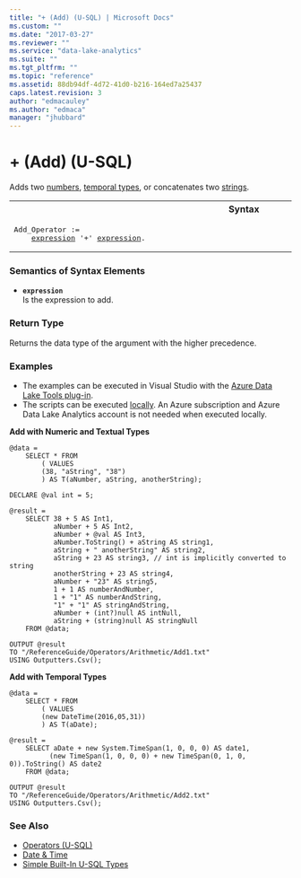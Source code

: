 ```yaml
---
title: "+ (Add) (U-SQL) | Microsoft Docs"
ms.custom: ""
ms.date: "2017-03-27"
ms.reviewer: ""
ms.service: "data-lake-analytics"
ms.suite: ""
ms.tgt_pltfrm: ""
ms.topic: "reference"
ms.assetid: 88db94df-4d72-41d0-b216-164ed7a25437
caps.latest.revision: 3
author: "edmacauley"
ms.author: "edmaca"
manager: "jhubbard"
---
```

# + (Add) (U-SQL)
Adds two [numbers](numeric-types-and-literals.md), [temporal types](temporal-types-and-literals.md), or concatenates two [strings](textual-types-and-literals.md).

<table><th>Syntax</th><tr><td><pre>
Add_Operator :=                                                                                          
    <a href="#expr">expression</a> '+' <a href="#expr">expression</a>.
</pre></td></tr></table>

  
### Semantics of Syntax Elements    
-   <a name="expr"></a>**`expression`**  
Is the expression to add. 

### Return Type
Returns the data type of the argument with the higher precedence.


### Examples   
- The examples can be executed in Visual Studio with the [Azure Data Lake Tools plug-in](https://www.microsoft.com/download/details.aspx?id=49504).  
- The scripts can be executed [locally](https://docs.microsoft.com/azure/data-lake-analytics/data-lake-analytics-data-lake-tools-get-started#run-u-sql-locally).  An Azure subscription and Azure Data Lake Analytics account is not needed when executed locally.

**Add with Numeric and Textual Types**   
```
@data = 
    SELECT * FROM 
        ( VALUES
        (38, "aString", "38")
        ) AS T(aNumber, aString, anotherString);

DECLARE @val int = 5;

@result =
    SELECT 38 + 5 AS Int1,
           aNumber + 5 AS Int2,
           aNumber + @val AS Int3,
           aNumber.ToString() + aString AS string1,
           aString + " anotherString" AS string2,
           aString + 23 AS string3, // int is implicitly converted to string
           anotherString + 23 AS string4,
           aNumber + "23" AS string5,   
           1 + 1 AS numberAndNumber,
           1 + "1" AS numberAndString,
           "1" + "1" AS stringAndString,
           aNumber + (int?)null AS intNull,
           aString + (string)null AS stringNull
    FROM @data;

OUTPUT @result
TO "/ReferenceGuide/Operators/Arithmetic/Add1.txt"
USING Outputters.Csv();
```

**Add with Temporal Types**   
```
@data = 
    SELECT * FROM 
        ( VALUES
        (new DateTime(2016,05,31))
        ) AS T(aDate);

@result =
    SELECT aDate + new System.TimeSpan(1, 0, 0, 0) AS date1,
          (new TimeSpan(1, 0, 0, 0) + new TimeSpan(0, 1, 0, 0)).ToString() AS date2
    FROM @data;

OUTPUT @result
TO "/ReferenceGuide/Operators/Arithmetic/Add2.txt"
USING Outputters.Csv();
```

### See Also
* [Operators (U-SQL)](operators-u-sql.md)
* [Date & Time](csharp-functions-and-operators-u-sql.md#DateTime)
* [Simple Built-In U-SQL Types](simple-built-in-u-sql-types.md)


